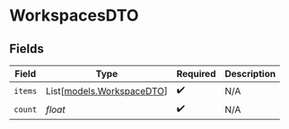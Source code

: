 # WorkspacesDTO


## Fields

| Field                                                  | Type                                                   | Required                                               | Description                                            |
| ------------------------------------------------------ | ------------------------------------------------------ | ------------------------------------------------------ | ------------------------------------------------------ |
| `items`                                                | List[[models.WorkspaceDTO](../models/workspacedto.md)] | :heavy_check_mark:                                     | N/A                                                    |
| `count`                                                | *float*                                                | :heavy_check_mark:                                     | N/A                                                    |